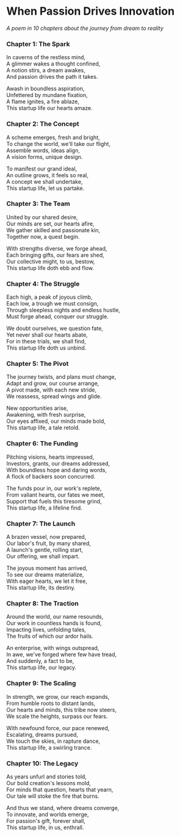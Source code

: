 # When Passion Drives Innovation

_A poem in 10 chapters about the journey from dream to reality_

### Chapter 1: The Spark

In caverns of the restless mind,  
A glimmer wakes a thought confined,  
A notion stirs, a dream awakes,  
And passion drives the path it takes.

Awash in boundless aspiration,  
Unfettered by mundane fixation,  
A flame ignites, a fire ablaze,  
This startup life our hearts amaze.

### Chapter 2: The Concept

A scheme emerges, fresh and bright,  
To change the world, we'll take our flight,  
Assemble words, ideas align,  
A vision forms, unique design.

To manifest our grand ideal,  
An outline grows, it feels so real,  
A concept we shall undertake,  
This startup life, let us partake.

### Chapter 3: The Team

United by our shared desire,  
Our minds are set, our hearts afire,  
We gather skilled and passionate kin,  
Together now, a quest begin.

With strengths diverse, we forge ahead,  
Each bringing gifts, our fears are shed,  
Our collective might, to us, bestow,  
This startup life doth ebb and flow.

### Chapter 4: The Struggle

Each high, a peak of joyous climb,  
Each low, a trough we must consign,  
Through sleepless nights and endless hustle,  
Must forge ahead, conquer our struggle.

We doubt ourselves, we question fate,  
Yet never shall our hearts abate,  
For in these trials, we shall find,  
This startup life doth us unbind.

### Chapter 5: The Pivot

The journey twists, and plans must change,  
Adapt and grow, our course arrange,  
A pivot made, with each new stride,  
We reassess, spread wings and glide.

New opportunities arise,  
Awakening, with fresh surprise,  
Our eyes affixed, our minds made bold,  
This startup life, a tale retold.

### Chapter 6: The Funding

Pitching visions, hearts impressed,  
Investors, grants, our dreams addressed,  
With boundless hope and daring words,  
A flock of backers soon concurred.

The funds pour in, our work's replete,  
From valiant hearts, our fates we meet,  
Support that fuels this tiresome grind,  
This startup life, a lifeline find.

### Chapter 7: The Launch

A brazen vessel, now prepared,  
Our labor's fruit, by many shared,  
A launch's gentle, rolling start,  
Our offering, we shall impart.

The joyous moment has arrived,  
To see our dreams materialize,  
With eager hearts, we let it free,  
This startup life, its destiny.

### Chapter 8: The Traction

Around the world, our name resounds,  
Our work in countless hands is found,  
Impacting lives, unfolding tales,  
The fruits of which our ardor hails.

An enterprise, with wings outspread,  
In awe, we've forged where few have tread,  
And suddenly, a fact to be,  
This startup life, our legacy.

### Chapter 9: The Scaling

In strength, we grow, our reach expands,  
From humble roots to distant lands,  
Our hearts and minds, this tribe now steers,  
We scale the heights, surpass our fears.

With newfound force, our pace renewed,  
Escalating, dreams pursued,  
We touch the skies, in rapture dance,  
This startup life, a swirling trance.

### Chapter 10: The Legacy

As years unfurl and stories told,  
Our bold creation's lessons mold,  
For minds that question, hearts that yearn,  
Our tale will stoke the fire that burns.

And thus we stand, where dreams converge,  
To innovate, and worlds emerge,  
For passion's gift, forever shall,  
This startup life, in us, enthrall.